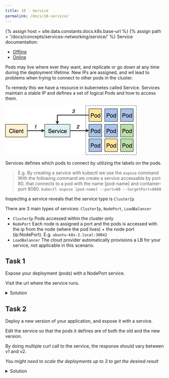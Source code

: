 ```yaml
---
title: 10 - Service
permalink: /docs/10-service/
---
```

{% assign host = site.data.constants.docs.k8s.base-url %}
{% assign path = '/docs/concepts/services-networking/service/' %}
Service documentation:
* [Offline]({{host.offline}}{{path}})
* [Online]({{host.online}}{{path}})

Pods may live where ever they want, and replicate or go down at any time during the deployment lifetime. New IPs are assigned, and wil lead to problems when trying to connect to other pods in the cluster.

To remedy this we have a resource in kubernetes called Service.
Services maintain a stable IP and defines a set of logical Pods and how to access them.

![text](../../img/k8s-service-pod-access.jpg)

Services defines which pods to connect by utilizing the labels on the pods.

> E.g. By creating a service with kubectl we use the `expose` command
With the following command we create a service accessable by port 80,
that connects to a pod with the name [pod-name] and container-port 8080.
`kubectl expose [pod-name] --port=80 --targetPort=8080`

Inspecting a service reveals that the service type is `ClusterIp`

There are 3 main types of services: `ClusterIp`, `NodePort`, `LoadBalancer`
- `ClusterIp` Pods accessed within the cluster only
- `NodePort` Each node is assigned a port and the pods is accessed with the ip from the node (where the pod lives) + the node port (ip:NodePort). E.g. `ubuntu-k8s-2.local:30042`
- `LoadBalancer` The cloud provider automatically provisions a LB for your service, not applicable in this scenario.


## Task 1

Expose your deployment (pods) with a NodePort service. 

Visit the url where the service runs.

<details>
 <summary>Solution</summary>
 <div markdown="1">

### Solution 1: Exposing a pod with service

- `kubectl expose [pod-name] --port 80 --target-port 8080 --type NodePort`
- `kubectl get svc` # Note the node port number
- `kubectl get po -owide ` # Check which node the pods are located
- Access the pod with the browser on: `node:NodePort`, e.g. `ubuntu-k8s-1.local:34567`
 </div>
</details>

## Task 2
Deploy a new version of your application, and expose it with a service.

Edit the service so that the pods it defines are of both the old and the new version.

By doing multiple curl call to the service, the response should vary between v1 and v2.

*You might need to scale the deployments up to 3 to get the desired result*

<details>
 <summary>Solution</summary>
 <div markdown="1">

### Solution 2: versioning

- Change the deployment name and version.
- `kubectl apply -f deployment.yaml` to deploy the new version
- `kubectl expose [pod-name] ... ` as the last task  
- `kubectl edit svc [svc-name]`
under the `selector tag`, remove all other tags other than `k8s-app: ...`
this will select all pods with the `k8s-app:my-app` label which should be both versions.

 </div>
</details>
